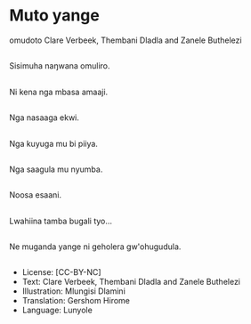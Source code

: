 # Muto yange
omudoto
Clare Verbeek, Thembani
Dladla and Zanele
Buthelezi

##
Sisimuha naŋwana
omuliro.


##
Ni kena nga mbasa
amaaji.


##
Nga nasaaga ekwi.


##
Nga kuyuga mu bi piiya.


##
Nga saagula mu
nyumba.


##
Noosa esaani.


##
Lwahiina tamba bugali tyo…


##
Ne muganda yange ni
geholera gw'ohugudula.


##
* License: [CC-BY-NC]
* Text: Clare Verbeek, Thembani Dladla and Zanele
Buthelezi
* Illustration: Mlungisi Dlamini
* Translation: Gershom Hirome
* Language: Lunyole


